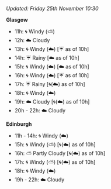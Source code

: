 *Updated: Friday 25th November 10:30*

**Glasgow**

* 11h: :cyclone: Windy (:partly_sunny:)
* 12h: :cloud: Cloudy
* 13h: :cyclone: Windy (:cloud:) [:umbrella: as of 10h]
* 14h: :umbrella: Rainy [:cloud: as of 10h]
* 15h: :cyclone: Windy (:cloud:) [:cloud: as of 10h]
* 16h: :cyclone: Windy (:cloud:) [:umbrella: as of 10h]
* 17h: :umbrella: Rainy [:cyclone:(:cloud:) as of 10h]
* 18h: :cyclone: Windy (:cloud:)
* 19h: :cloud: Cloudy [:cyclone:(:cloud:) as of 10h]
* 20h - 22h: :cloud: Cloudy

**Edinburgh**

* 11h - 14h: :cyclone: Windy (:cloud:)
* 15h: :cyclone: Windy (:partly_sunny:) [:cyclone:(:cloud:) as of 10h]
* 16h: :partly_sunny: Partly Cloudy [:cyclone:(:cloud:) as of 10h]
* 17h: :cyclone: Windy (:partly_sunny:) [:cyclone:(:cloud:) as of 10h]
* 18h: :cyclone: Windy (:cloud:)
* 19h - 22h: :cloud: Cloudy
